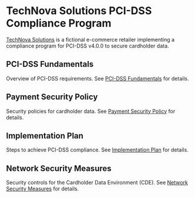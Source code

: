 # TechNova Solutions PCI-DSS Compliance Program

[TechNova Solutions](https://github.com/your-repo/tech-nova-solutions) is a fictional e-commerce retailer implementing a compliance program for PCI-DSS v4.0.0 to secure cardholder data.

## PCI-DSS Fundamentals
Overview of PCI-DSS requirements. See [PCI-DSS Fundamentals](#pci-dss-fundamentals) for details.

## Payment Security Policy
Security policies for cardholder data. See [Payment Security Policy](#payment-security-policy) for details.

## Implementation Plan
Steps to achieve PCI-DSS compliance. See [Implementation Plan](#implementation-plan) for details.

## Network Security Measures
Security controls for the Cardholder Data Environment (CDE). See [Network Security Measures](#network-security-measures) for details.
